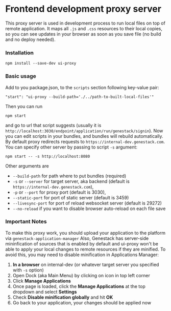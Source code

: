 # Frontend development proxy server
This proxy server is used in development process to run local files on top of remote application.
It maps all `.js` and `.css` resources to their local copies, so you can see updates in your browser
as soon as you save file (no build and no deploy needed).

### Installation
```
npm install --save-dev ui-proxy
```


### Basic usage

Add to you package.json, to the `scripts` section following key-value pair:
```
"start": "ui-proxy --build-path='./../path-to-built-local-files'"
```
Then you can run
```
npm start
```
and go to url that script suggests (usually it is
`http://localhost:3030/endpoint/application/run/genestack/signin`). Now you can edit scripts
in your bundles, and bundles will rebuild automatically. By default proxy redirects requests to
`https://internal-dev.genestack.com`. You can specify other server by passing to script `-s`
argument:
```
npm start -- -s http://localhost:8080
```
Other arguments are

* `--build-path` for path where to put bundles (required)
* `-s` or `--server` for target server, aka backend (default is `https://internal-dev.genestack.com`),
* `-p` or `--port` for proxy port (default is 3030),
* `--static-port` for port of static server (default is 3459)
* `--livesync-port` for port of reload websocket server (default is 29272)
* `--no-reload` if you want to disable browser auto-reload on each file save

### Important Notes

To make this proxy work, you should upload your application to the platform via `genestack-application-manager`
Also, Genestack has server-side mininfication of sources that is enabled by default and ui-proxy won't be able to apply your local changes to remote resources if they are minified. To avoid this, you may need to disable minification in Applications Manager:
1. **In a browser** on internal-dev (or whatever target server you specified with `-s` option)
1. Open Dock (aka Main Menu) by clicking on icon in top left corner
1. Click **Manage Applications**
1. Once page is loaded, click the **Manage Applications** at the top dropdown and select **Settings**
1. Check **Disable minification globally** and hit **OK**
1. Go back to your application, your changes should be applied now
